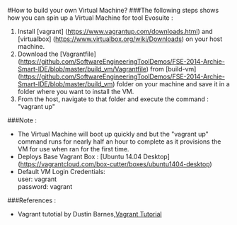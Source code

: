 #How to build your own Virtual Machine?
###The following steps shows how you can spin up a Virtual Machine for tool Evosuite :

1. Install [vagrant] (https://www.vagrantup.com/downloads.html) and [virtualbox] (https://www.virtualbox.org/wiki/Downloads) on your host machine.
2. Download the [Vagrantfile] (https://github.com/SoftwareEngineeringToolDemos/FSE-2014-Archie-Smart-IDE/blob/master/build_vm/Vagrantfile) from [build-vm] (https://github.com/SoftwareEngineeringToolDemos/FSE-2014-Archie-Smart-IDE/blob/master/build_vm) folder on your machine and save it in a folder where you want to install the VM.
3. From the host, navigate to that folder and execute the command : "vagrant up"

###Note :
 -  The Virtual Machine will boot up quickly and but the "vagrant up" command runs for nearly half an hour to complete as it provisions the VM for use when ran for the first time.
 -  Deploys Base Vagrant Box : [Ubuntu 14.04 Desktop] (https://vagrantcloud.com/box-cutter/boxes/ubuntu1404-desktop)
 -  Default VM Login Credentials:  
      user: vagrant  
      password: vagrant

###References :
 -  Vagrant tutotial by Dustin Barnes,[Vagrant Tutorial](http://www.dev9.com/article/2014/9/dev-environments-with-vagrant)    
